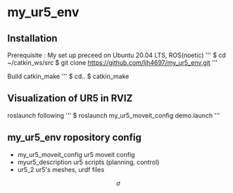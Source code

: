 # my_ur5_env


## Installation

Prerequisite : My set up preceed on Ubuntu 20.04 LTS, ROS(noetic)
 '''
 $ cd ~/catkin_ws/src
 $ git clone https://github.com/ljh4697/my_ur5_env.git
 '''
 
Build catkin_make
 '''
 $ cd..
 $ catkin_make

## Visualization of UR5 in RVIZ
roslaunch following
  '''
  $ roslaunch my_ur5_moveit_config demo.launch
  '''
  
 
 ## my_ur5_env ropository config
 - my_ur5_moveit_config
    ur5 moveit config
 - myur5_description
    ur5 scripts (planning, control)
 - ur5_2
    ur5's meshes, urdf files
   
 
 
  




$$\sigma$$
